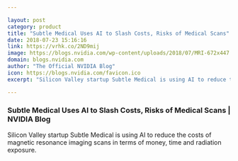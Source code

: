 ```yaml
---

layout: post
category: product
title: "Subtle Medical Uses AI to Slash Costs, Risks of Medical Scans"
date: 2018-07-23 15:16:16
link: https://vrhk.co/2ND9mij
image: https://blogs.nvidia.com/wp-content/uploads/2018/07/MRI-672x447.jpg
domain: blogs.nvidia.com
author: "The Official NVIDIA Blog"
icon: https://blogs.nvidia.com/favicon.ico
excerpt: "Silicon Valley startup Subtle Medical is using AI to reduce the costs of magnetic resonance imaging scans in terms of money, time and radiation exposure."

---
```


### Subtle Medical Uses AI to Slash Costs, Risks of Medical Scans | NVIDIA Blog

Silicon Valley startup Subtle Medical is using AI to reduce the costs of magnetic resonance imaging scans in terms of money, time and radiation exposure.